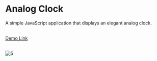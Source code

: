 <h1>Analog Clock</h1>
A simple JavaScript application that displays an elegant analog clock.<br><br>

<a href="https://jo-erl.github.io/AnalogClock/">Demo Link</a><br><br>

![5](https://github.com/Jo-erl/3dcarousel/assets/133300552/071ae9ee-db9a-452b-b03f-3f1fe0e02614)
